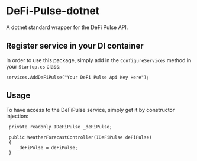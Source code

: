 # DeFi-Pulse-dotnet

A dotnet standard wrapper for the DeFi Pulse API.

## Register service in your DI container
In order to use this package, simply add in the `ConfigureServices` method in your `Startup.cs` class:

```services.AddDeFiPulse("Your DeFi Pulse Api Key Here");```

## Usage
To have access to the DeFiPulse service, simply get it by constructor injection:

```
 private readonly IDeFiPulse _deFiPulse;

 public WeatherForecastController(IDeFiPulse deFiPulse)
 {
    _deFiPulse = deFiPulse;
 }
```

